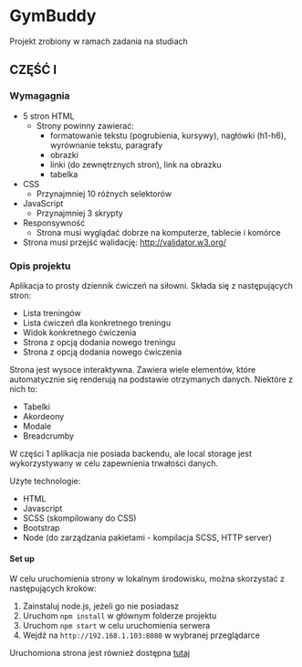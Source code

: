 # GymBuddy

Projekt zrobiony w ramach zadania na studiach

## CZĘŚĆ I

### Wymagagnia

-   5 stron HTML
    -   Strony powinny zawierać:
        -   formatowanie tekstu (pogrubienia, kursywy), nagłówki (h1-h6), wyrównanie
            tekstu, paragrafy
        -   obrazki
        -   linki (do zewnętrznych stron), link na obrazku
        -   tabelka
-   CSS
    -   Przynajmniej 10 różnych selektorów
-   JavaScript
    -   Przynajmniej 3 skrypty
-   Responsywność
    -   Strona musi wyglądać dobrze na komputerze, tablecie i komórce
-   Strona musi przejść walidację: http://validator.w3.org/

### Opis projektu

Aplikacja to prosty dziennik ćwiczeń na siłowni. Składa się z następujących stron:

-   Lista treningów
-   Lista ćwiczeń dla konkretnego treningu
-   Widok konkretnego ćwiczenia
-   Strona z opcją dodania nowego treningu
-   Strona z opcją dodania nowego ćwiczenia

Strona jest wysoce interaktywna. Zawiera wiele elementów, które automatycznie się renderują na podstawie otrzymanych danych.
Niektóre z nich to:

-   Tabelki
-   Akordeony
-   Modale
-   Breadcrumby

W części 1 aplikacja nie posiada backendu, ale local storage jest wykorzystywany w celu zapewnienia trwałości danych.

Użyte technologie:

-   HTML
-   Javascript
-   SCSS (skompilowany do CSS)
-   Bootstrap
-   Node (do zarządzania pakietami - kompilacja SCSS, HTTP server)

#### Set up

W celu uruchomienia strony w lokalnym środowisku, można skorzystać z następujących kroków:

1. Zainstaluj node.js, jeżeli go nie posiadasz
2. Uruchom `npm install` w głównym folderze projektu
3. Uruchom `npm start` w celu uruchomienia serwera
4. Wejdź na `http://192.168.1.103:8080` w wybranej przeglądarce

Uruchomiona strona jest również dostępna [tutaj](https://simple-gym-buddy.netlify.app/)
